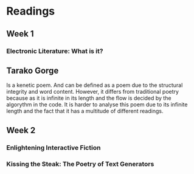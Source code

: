 # Readings 

## Week 1 

### Electronic Literature: What is it? 

## Tarako Gorge 

Is a kenetic poem. And can be defined as a poem due to the structural integrity and word content. However, it differs from traditional poetry because as it is infinite in its length and the flow is decided by the algorythm in the code. It is harder to analyse this poem due to its infinite length and the fact that it has a multitude of different readings. 

## Week 2 

### Enlightening Interactive Fiction 

### Kissing the Steak: The Poetry of Text Generators 

